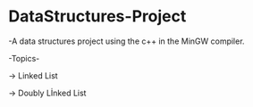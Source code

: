 # DataStructures-Project

-A data structures project using the c++ in the MinGW compiler.

-Topics-

-> Linked List

-> Doubly Lİnked List

